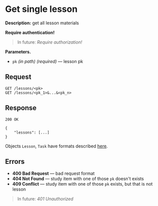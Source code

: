 # Get single lesson

**Description:** 
get all lesson materials

**Require authentication!**

> In future: *Require authorization!*

**Parameters.**
* `pk` *(in path)* *(required)* — lesson pk

## Request

```
GET /lessons/<pk>
GET /lessons/<pk_1>&...&<pk_n>
```

## Response

```
200 OK

{
	"lessons": [...]
}
```

Objects `Lesson`, `Task` have formats described [here](formats.md).

## Errors

* **400 Bad Request** — bad request format
* **404 Not Found** — study item with one of those `pk` doesn't exists
* **409 Conflict** — study item with one of those `pk` exists, but that is not lesson


> In future: *401 Unauthorized*
